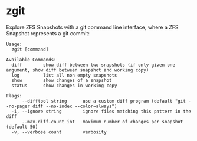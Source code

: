 # zgit

Explore ZFS Snapshots with a git command line interface, where a ZFS Snapshot represents a git commit:

```
Usage:
  zgit [command]

Available Commands:
  diff        show diff between two snapshots (if only given one argument, show diff between snapshot and working copy)
  log         list all non empty snapshots
  show        show changes of a snapshot
  status      show changes in working copy

Flags:
      --difftool string      use a custom diff program (default "git --no-pager diff --no-index --color=always")
  -i, --ignore string        ignore files matching this pattern in the diff
      --max-diff-count int   maximum number of changes per snapshot (default 50)
  -v, --verbose count        verbosity
```

